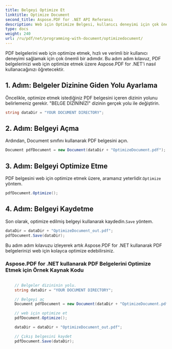 ```yaml
---
title: Belgeyi Optimize Et
linktitle: Optimize Document
second_title: Aspose.PDF for .NET API Referansı
description: Web için Optimize Belgesi, kullanıcı deneyimi için çok önemlidir. Bu adım adım kılavuz ile Aspose.PDF for .NET kullanarak bunu nasıl yapacağınızı öğrenin.
type: docs
weight: 240
url: /ru/pdf/net/programming-with-document/optimizedocument/
---
```

PDF belgelerini web için optimize etmek, hızlı ve verimli bir kullanıcı deneyimi sağlamak için çok önemli bir adımdır. Bu adım adım kılavuz, PDF belgelerinizi web için optimize etmek üzere Aspose.PDF for .NET'i nasıl kullanacağınızı öğretecektir.

## 1. Adım: Belgeler Dizinine Giden Yolu Ayarlama

Öncelikle, optimize etmek istediğiniz PDF belgesini içeren dizinin yolunu belirlemeniz gerekir. "BELGE DİZİNİNİZİ" dizinin gerçek yolu ile değiştirin.

```csharp
string dataDir = "YOUR DOCUMENT DIRECTORY";
```

## 2. Adım: Belgeyi Açma

Ardından, Document sınıfını kullanarak PDF belgesini açın.

```csharp
Document pdfDocument = new Document(dataDir + "OptimizeDocument.pdf");
```

## 3. Adım: Belgeyi Optimize Etme

 PDF belgesini web için optimize etmek üzere, aramanız yeterlidir.`Optimize` yöntem.

```csharp
pdfDocument.Optimize();
```

## 4. Adım: Belgeyi Kaydetme

 Son olarak, optimize edilmiş belgeyi kullanarak kaydedin.`Save` yöntem.

```csharp
dataDir = dataDir + "OptimizeDocument_out.pdf";
pdfDocument.Save(dataDir);
```

Bu adım adım kılavuzu izleyerek artık Aspose.PDF for .NET kullanarak PDF belgelerinizi web için kolayca optimize edebilirsiniz.

### Aspose.PDF for .NET kullanarak PDF Belgelerini Optimize Etmek için Örnek Kaynak Kodu

```csharp

	// Belgeler dizininin yolu.
	string dataDir = "YOUR DOCUMENT DIRECTORY";

	// Belgeyi aç
	Document pdfDocument = new Document(dataDir + "OptimizeDocument.pdf");

	// web için optimize et
	pdfDocument.Optimize();

	dataDir = dataDir + "OptimizeDocument_out.pdf";

	// Çıkış belgesini kaydet
	pdfDocument.Save(dataDir);

```

